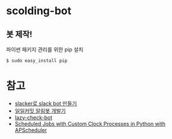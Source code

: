 # scolding-bot

## 봇 제작!

파이썬 패키지 관리를 위한 pip  설치

```shell
$ sudo easy_install pip
```



# 참고

- [slacker로 slack bot 만들기](https://hyesun03.github.io/2016/10/08/slackbot/)
- [일일커밋 알림봇 개발기](https://mingrammer.com/dev-commit-alarm-bot)
- [lazy-check-bot](https://github.com/maxtortime/lazy-check-bot)
- [Scheduled Jobs with Custom Clock Processes in Python with APScheduler](https://devcenter.heroku.com/articles/clock-processes-python)
